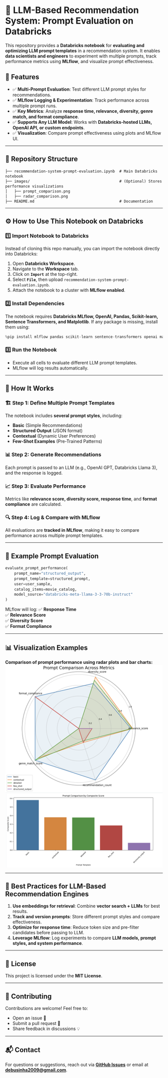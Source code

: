 
# 🚀 LLM-Based Recommendation System: Prompt Evaluation on Databricks

This repository provides a **Databricks notebook** for **evaluating and optimizing LLM prompt templates** in a recommendation system. It enables **data scientists and engineers** to experiment with multiple prompts, track performance metrics using **MLflow**, and visualize prompt effectiveness.

## 📌 Features
- ✅ **Multi-Prompt Evaluation**: Test different LLM prompt styles for recommendations.
- ✅ **MLflow Logging & Experimentation**: Track performance across multiple prompt runs.
- ✅ **Key Metrics**: Analyze **response time, relevance, diversity, genre match, and format compliance**.
- ✅ **Supports Any LLM Model**: Works with **Databricks-hosted LLMs, OpenAI API, or custom endpoints**.
- ✅ **Visualization**: Compare prompt effectiveness using plots and MLflow UI.

---

## 📂 Repository Structure
```
├── recommendation-system-prompt-evaluation.ipynb  # Main Databricks notebook
├── images/                                        # (Optional) Stores performance visualizations
│   ├── prompt_comparison.png
│   ├── radar_comparison.png
├── README.md                                      # Documentation
```

---

## ⚙️ How to Use This Notebook on Databricks

### 1️⃣ **Import Notebook to Databricks**
Instead of cloning this repo manually, you can import the notebook directly into Databricks:

1. Open **Databricks Workspace**.
2. Navigate to the **Workspace** tab.
3. Click on **`Import`** at the top-right.
4. Select **`File`**, then upload `recommendation-system-prompt-evaluation.ipynb`.
5. Attach the notebook to a cluster with **MLflow enabled**.

### 2️⃣ **Install Dependencies**
The notebook requires **Databricks MLflow, OpenAI, Pandas, Scikit-learn, Sentence Transformers, and Matplotlib**.
If any package is missing, install them using:
```python
%pip install mlflow pandas scikit-learn sentence-transformers openai matplotlib seaborn
```

### 3️⃣ **Run the Notebook**
- Execute all cells to evaluate different LLM prompt templates.
- MLflow will log results automatically.

---

## 🎯 How It Works
### 🏗 **Step 1: Define Multiple Prompt Templates**
The notebook includes **several prompt styles**, including:
- **Basic** (Simple Recommendations)
- **Structured Output** (JSON format)
- **Contextual** (Dynamic User Preferences)
- **Few-Shot Examples** (Pre-Trained Patterns)

### 📊 **Step 2: Generate Recommendations**
Each prompt is passed to an LLM (e.g., OpenAI GPT, Databricks Llama 3), and the response is logged.

### 📈 **Step 3: Evaluate Performance**
Metrics like **relevance score, diversity score, response time**, and **format compliance** are calculated.

### 🔍 **Step 4: Log & Compare with MLflow**
All evaluations are **tracked in MLflow**, making it easy to compare performance across multiple prompt templates.

---

## 📌 Example Prompt Evaluation
```python
evaluate_prompt_performance(
    prompt_name="structured_output",
    prompt_template=structured_prompt,
    user=user_sample,
    catalog_items=movie_catalog,
    model_source="databricks-meta-llama-3-3-70b-instruct"
)
```
MLflow will log:
✅ **Response Time**  
✅ **Relevance Score**  
✅ **Diversity Score**  
✅ **Format Compliance**  

---

## 📊 Visualization Examples
**Comparison of prompt performance using radar plots and bar charts:**
![Radar Comparison](images/radar_comparison.png)
![Prompt Comparison](images/prompt_comparison.png)

---

## 🚀 Best Practices for LLM-Based Recommendation Engines
1. **Use embeddings for retrieval**: Combine **vector search + LLMs** for best results.
2. **Track and version prompts**: Store different prompt styles and compare effectiveness.
3. **Optimize for response time**: Reduce token size and pre-filter candidates before passing to LLM.
4. **Leverage MLflow**: Log experiments to compare **LLM models, prompt styles, and system performance**.

---

## 📜 License
This project is licensed under the **MIT License**.

---

## 🤝 Contributing
Contributions are welcome! Feel free to:
- Open an issue 📌
- Submit a pull request 🚀
- Share feedback in discussions 💡

---

## 📬 Contact
For questions or suggestions, reach out via **[GitHub Issues](#)** or email at **debusinha2009@gmail.com**.
